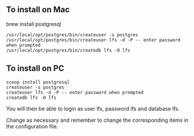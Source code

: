 
## To install on Mac

brew install postgresql
```
/usr/local/opt/postgres/bin/createuser -s postgres
/usr/local/opt/postgres/bin/createuser lfs -d -P -- enter password when prompted
/usr/local/opt/postgres/bin/createdb lfs -O lfs
```

## To install on PC
```
scoop install postgresql
createuser -s postgres
createuser lfs -d -P -- enter password when prompted
createdb lfs -O lfs
```

You will then be able to login as user lfs, password lfs and database lfs.

Change as necessary and remember to change the corresponding items in the configuration file.
